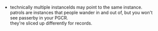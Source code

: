 * technically multiple instanceIds may point to the same instance.  
patrols are instances that people wander in and out of, but you won't see passerby in your PGCR.  
they're sliced up differently for records.